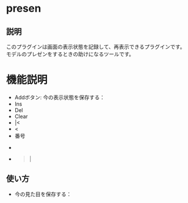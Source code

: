 # presen

## 説明
このプラグインは画面の表示状態を記録して、再表示できるプラグインです。
モデルのプレゼンをするときの助けになるツールです。

# 機能説明
- Addボタン: 今の表示状態を保存する：
- Ins
- Del
- Clear
- |<
- <
- 番号
- >
- >|


## 使い方
- 今の見た目を保存する：
